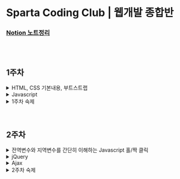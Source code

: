 # Sparta Coding Club | 웹개발 종합반
### [Notion 노트정리](https://private-carp-369.notion.site/9a162781ca274d6bb0f8b7daaba3d6d0)
</br>
</br>


## 1주차

<details>
<summary>HTML, CSS 기본내용, 부트스트랩</summary>
  
  - HTML, CSS의 기본내용에 대해 배움.
  - 구글 웹 폰트를 사용함.
  - bootstrap 4.0, 5.0을 간단하게 사용해 봄.
  
</details>

<details>
<summary>Javascript</summary>
  
  - 모든 브라우저는 HTML + CSS + Javascript로 구성된다.
  - console.log에서 간단히 다뤄봄.
  - 변수에 대한 이해.
  - 리스트와 딕셔너리에 대한 이해.
    - 리스트와 딕셔너리에 대한 이해를 바탕으로 기본적인 조합을 배움.
    - 기본 함수에 대한 이해.
      - toUpperCase, split, join.
    - if, else, if else, AND, OR 조건에 대한 이해.
    - 반복문에 대한 간단한 이해.
      - 반복문은 주로 리스트와 함께 쓰이며 리스트 내 딕셔너리를 하나씩 출력하는 방법에 대해 배움.
      - 또한 조건문을 응용하여 어느 조건에 해당 값을 출력하는 방법에 대해 배움.

</details>

<details>
<summary>1주차 숙제</summary>
  
  - 기획서를 바탕으로 간단한 HTML을 부트스트랩을 이용하여 만들어보기

    ![Untitled](https://user-images.githubusercontent.com/102138834/191512030-81d515a8-1a93-4810-9897-ab360de90869.png)</br>

  - 결과

    ![스크린샷 2022-09-20 19 05 43](https://user-images.githubusercontent.com/102138834/191512236-4941b184-7558-4a00-904d-ac34704d5e49.png)

</details>
</br>
</br>


##  2주차
<details>
  <summary>전역변수와 지역변수를 간단히 이해하는 Javascript 홀/짝 클릭</summary>
</br>
<div>
  
  ```javascript
  function hey(){
    let count = 1;
    if (count % 2 == 0) {
        alert('짝수입니다')
    } else {
        alert ('홀수입니다')
    }
    count += 1;
  }
  ```
  
  ```javascript
  let count = 1;
  function hey(){
    if (count % 2 == 0) {
        alert('짝수입니다')
    } else {
        alert ('홀수입니다')
    }
    count += 1;
  }
  ```
  
</div>
</details>

<details>
<summary>jQuery</summary>
  
  - jQuery에 대한 간단한 이해를 바탕으로 간단히 실습.
  - jQuery는 부트스트랩에서 이미 사용중이므로 부트스트랩을 임포트하면 자동으로 jQuery를 쓸 수 있음.
  - backtick을 이용하여 문자 중간에 Javascript 변수를 삽입하는 방법에 대해 배움.
  - 그 외 text, hide, show, val, css, append를 활용하는 법을 배움.
  - jQuery + Javascript의 조합에 대해 배움.
    </br>
    
    ```javascript
    function q1() {
    // 1. input-q1의 입력값을 가져온다.
    // 2. 만약 입력값이 빈칸이면  alert('빈칸입니다!') 띄우기
    // 3. 빈칸이 아니면 alert(입력값) 띄우기

    let txt = $('#input-q1').val();
    if (txt == '') {
        alert('빈칸입니다.')
    } else {
        alert(txt)
    }

    }

    function q2() {
        // 1. input-q2 값을 가져온다.
        // 2. 만약 가져온 값에 @가 있으면 (includes 이용하기 - 구글링!)
        // 3. info.spartacoding@gmail.com -> gmail 만 추출해서 ( .split('@') 을 이용하자!)
        // 4. alert(도메인 값);으로 띄우기
        // 5. 만약 이메일이 아니면 '이메일이 아닙니다.' 라는 얼럿 띄우기

        let txt = $('#input-q2').val();

        if (txt.includes('@')) {
            let domain = txt.split('@')[1].split('.')[0]
            alert(domain)
        } else {
            alert('이메일주소가 아닙니다.')
        }
    }

    function q3() {
        // 1. input-q3 값을 가져온다. let txt = ... q1, q2에서 했던 걸 참고!
        // 2. 가져온 값을 이용해 names-q3에 붙일 태그를 만든다. (let temp_html = `<li>${txt}</li>`) 요렇게!
        // 3. 만들어둔 temp_html을 names-q3에 붙인다.(jQuery의 $('...').append(temp_html)을 이용하면 굿!)

        let txt = $('#input-q3').val(); 
        let temp_html = `<li>${txt}</li>`
        $('#names-q3').append(temp_html)
    }

    function q3_remove() {
        // 1. names-q3의 내부 태그를 모두 비운다.(jQuery의 $('....').empty()를 이용하면 굿!)

        $('#names-q3').empty()
    }
    ```

</details>

<details>
<summary>Ajax</summary>

  - Json과 GET에 대한 간단한 이해.
  - 서울시 미세먼지 API를 활용하여 Ajax 통신을 연습함.
  - Ajax + jQuery 조합 연습 - 서울시 미세먼지 API를 활용해 미세먼지 수치가 높은 곳을 구분해주기
    </br>
    
    ```javascript
      function q1() {
      $('#names-q1').empty()
      $.ajax({
          type: "GET",
          url: "http://openapi.seoul.go.kr:8088/6d4d776b466c656533356a4b4b5872/json/RealtimeCityAir/1/99",
          data: {},
          success: function (response) {
              let rows = response['RealtimeCityAir']['row']

              for (let i = 0; i < rows.length; i++) {
                  let gu_name = rows[i]['MSRSTE_NM']
                  let gu_mise = rows[i]['IDEX_MVL']

                  let temp_html = ``
                  if (gu_mise > 70) {
                      temp_html = `<li class="bad">${gu_name} : ${gu_mise}</li>`
                  } else {
                      temp_html = `<li>${gu_name} : ${gu_mise}</li>`
                  }
                  $('#names-q1').append(temp_html)
              }
          }
      })
    }
  - Ajax + jQuery 조합을 연습 - 서울시 따릉이 API를 활용해 남은 자전거 갯수가 낮은 곳을 구분해주기
    </br>
    
    ```javascript
      function q1() {
      $('#names-q1').empty()
      $.ajax({
          type: "GET",
          url: "http://spartacodingclub.shop/sparta_api/seoulbike",
          data: {},
          success: function (response) {
              let rows = response['getStationList']['row']

              for (let i = 0; i < rows.length; i++) {
                  let name = rows[i]['stationName']
                  let rack = rows[i]['rackTotCnt']
                  let bike = rows[i]['parkingBikeTotCnt']

                  let temp_html = ``
                  if (bike < 5) {
                      temp_html = `<tr class="urgent">
                                      <td>${name}</td>
                                      <td>${rack}</td>
                                      <td>${bike}</td>
                                  </tr>`
                  } else {
                      temp_html = `
                                  <tr>
                                      <td>${name}</td>
                                      <td>${rack}</td>
                                      <td>${bike}</td>
                                  </tr>`
                  }

                  $('#names-q1').append(temp_html)
              }
          }
      })
    }
  - Ajax + jQuery 조합을 연습 - 고양이 사진 API를 활용해 랜덤으로 고양이 사진을 불러오기
    </br>
    
    ```javascript
        function q1() {
        $.ajax({
            type: "GET",
            url: "https://api.thecatapi.com/v1/images/search",
            data: {},
            success: function (response) {
                let imgurl = response[0]['url']
                $('#img-cat').attr('src', imgurl)
            }
        })
    }
</details>

<details>
<summary>2주차 숙제</summary>
  
  - 1주차에 완성한 쇼핑몰 HTML에 환율 API를 활용해 원달러 환율을 표시한다.
  - 페이지 로딩 후 바로 javascript를 실행하여 변동된 환율이 반영되어 나타나도록 한다.
  
  ![스크린샷 2022-09-21 21 12 16](https://user-images.githubusercontent.com/102138834/191522258-c447d396-da78-478f-8fa7-0147d3b58e6c.png)

  </br>
  
  ```javascript
  $(document).ready(function() {
    get_rate();
  });
  ```
  
  ```javascript
  function get_rate(){
    $.ajax({
        type: "GET",
        url: "http://spartacodingclub.shop/sparta_api/rate",
        data: {},
        success: function (response) {
            let now_rate = response['rate'];
            $('#now-rate').text(now_rate);
        }
    })
  }
  ```
  
  ```html
  <div class="item-desc">
      <h1>양키캔들 미드썸머나잇</h1>
      <p class="blue">원달러 환율 : <span id="now-rate"></span></p>
      <span class="price">가격:26,900원/개</span>
      <p>머스크, 세이지, 마호가니코롱</p>
      <p>넓게 트인 여름밤의 시원한 느낌을 담은 향으로 남성들이 선호하는 멋스러운 향.</p>
  </div>
  ```
  
</details>
</br>
</br>
